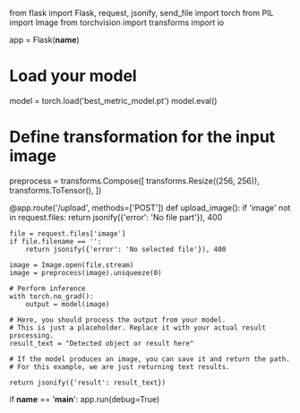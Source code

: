 from flask import Flask, request, jsonify, send_file
import torch
from PIL import Image
from torchvision import transforms
import io

app = Flask(__name__)

# Load your model
model = torch.load('best_metric_model.pt')
model.eval()

# Define transformation for the input image
preprocess = transforms.Compose([
    transforms.Resize((256, 256)),
    transforms.ToTensor(),
])

@app.route('/upload', methods=['POST'])
def upload_image():
    if 'image' not in request.files:
        return jsonify({'error': 'No file part'}), 400

    file = request.files['image']
    if file.filename == '':
        return jsonify({'error': 'No selected file'}), 400

    image = Image.open(file.stream)
    image = preprocess(image).unsqueeze(0)

    # Perform inference
    with torch.no_grad():
        output = model(image)
    
    # Here, you should process the output from your model.
    # This is just a placeholder. Replace it with your actual result processing.
    result_text = "Detected object or result here" 

    # If the model produces an image, you can save it and return the path.
    # For this example, we are just returning text results.
    
    return jsonify({'result': result_text})

if __name__ == '__main__':
    app.run(debug=True)
